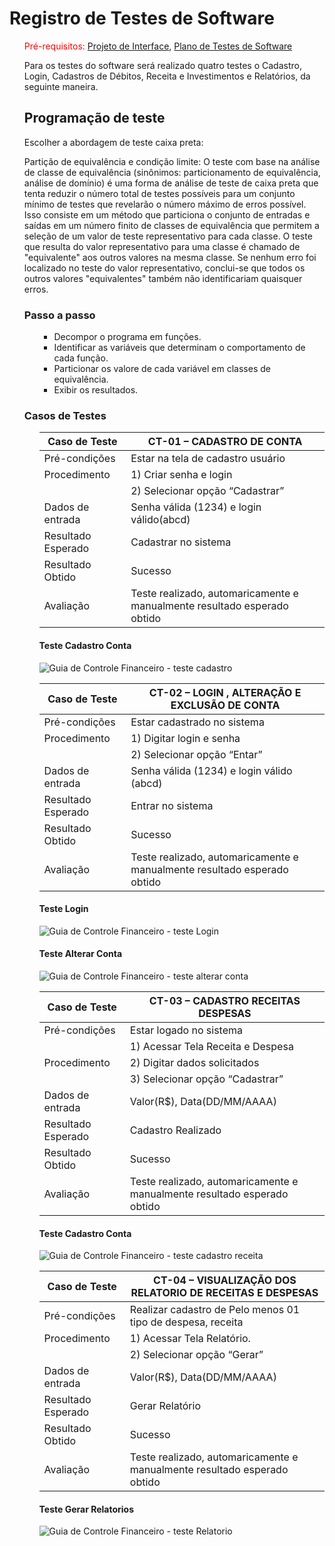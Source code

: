 # Registro de Testes de Software
<ol>
  
<span style="color:red">Pré-requisitos: <a href="3-Projeto de Interface.md"> Projeto de Interface</a></span>, <a href="8-Plano de Testes de Software.md"> Plano de Testes de Software</a>

Para os testes do software será realizado quatro testes o Cadastro, Login, Cadastros de Débitos, Receita e Investimentos e Relatórios, da seguinte maneira.
 
## Programação de teste
Escolher a abordagem de teste caixa preta:

Partição de equivalência e condição limite:
  O teste com base na análise de classe de equivalência (sinônimos: particionamento de equivalência, análise de domínio) é uma forma de análise de teste de caixa preta que tenta reduzir o número total de testes possíveis para um conjunto mínimo de testes que revelarão o número máximo de erros possível. Isso consiste em um método que particiona o conjunto de entradas e saídas em um número finito de classes de equivalência que permitem a seleção de um valor de teste representativo para cada classe. O teste que resulta do valor representativo para uma classe é chamado de "equivalente" aos outros valores na mesma classe. Se nenhum erro foi localizado no teste do valor representativo, conclui-se que todos os outros valores "equivalentes" também não identificariam quaisquer erros.

### Passo a passo
  <ol>
    
  * Decompor o programa em funções. 
  * Identificar as variáveis que determinam o comportamento de cada função.
  * Particionar os valore de cada variável em classes de equivalência. 
  * Exibir os resultados.
  
  </ol>
 

### Casos de Testes
  <ol>
    
|Caso de Teste|	CT-01 – CADASTRO DE CONTA|
--------------|----------------------------|
|Pré-condições|	Estar na tela de cadastro usuário| 
|Procedimento	|1)	Criar senha e login |
|             |2)	Selecionar opção “Cadastrar”|
|Dados de entrada	|Senha válida (1234) e login válido(abcd)|
|Resultado Esperado	|Cadastrar no sistema|
|Resultado Obtido|Sucesso|	
|Avaliação|Teste realizado, automaricamente e manualmente resultado esperado obtido|	
#### Teste Cadastro Conta   
![Guia de Controle Financeiro - teste cadastro](https://github.com/ICEI-PUC-Minas-PMV-ADS/pmv-ads-2021-2-e2-proj-int-t4-desk-lm2/blob/main/docs/img/testecadastro.png)
    
|Caso de Teste	|CT-02 – LOGIN , ALTERAÇÃO E EXCLUSÃO DE CONTA|
|------|-------|
|Pré-condições	|Estar cadastrado no sistema |
|Procedimento	|1)	Digitar login e senha |
||2)	Selecionar opção “Entar”|
|Dados de entrada	|Senha válida (1234) e login válido (abcd)|
|Resultado Esperado	|Entrar no sistema|
|Resultado Obtido| Sucesso|	
|Avaliação|Teste realizado, automaricamente e manualmente resultado esperado obtido|	
 #### Teste Login   
![Guia de Controle Financeiro - teste Login](https://github.com/ICEI-PUC-Minas-PMV-ADS/pmv-ads-2021-2-e2-proj-int-t4-desk-lm2/blob/main/docs/img/teste%20tela%20login.png)
 #### Teste Alterar Conta   
![Guia de Controle Financeiro - teste alterar conta](https://github.com/ICEI-PUC-Minas-PMV-ADS/pmv-ads-2021-2-e2-proj-int-t4-desk-lm2/blob/main/docs/img/testealterarconta.png)

|Caso de Teste	|CT-03 – CADASTRO RECEITAS DESPESAS|
|---|---|
|Pré-condições	|Estar logado no sistema |
||1)	Acessar Tela Receita e Despesa|
|Procedimento	|2)	 Digitar dados solicitados|
||3)	Selecionar opção “Cadastrar”|
|Dados de entrada	|Valor(R$), Data(DD/MM/AAAA)|
|Resultado Esperado	|Cadastro Realizado|
|Resultado Obtido	|Sucesso|
|Avaliação	|Teste realizado, automaricamente e manualmente resultado esperado obtido|
 #### Teste Cadastro Conta   
![Guia de Controle Financeiro - teste cadastro receita](https://github.com/ICEI-PUC-Minas-PMV-ADS/pmv-ads-2021-2-e2-proj-int-t4-desk-lm2/blob/main/docs/img/teste%20cadastro%20receita.png)

|Caso de Teste	|CT-04 – VISUALIZAÇÃO DOS RELATORIO DE RECEITAS E DESPESAS|
|---|----|
|Pré-condições	|Realizar cadastro de Pelo menos 01 tipo de despesa, receita|
|Procedimento	|1)	Acessar Tela Relatório.|
||2)	Selecionar opção “Gerar”|
|Dados de entrada	|Valor(R$), Data(DD/MM/AAAA)|
|Resultado Esperado	|Gerar Relatório |
|Resultado Obtido	| Sucesso|
|Avaliação	|Teste realizado, automaricamente e manualmente resultado esperado obtido|
 #### Teste Gerar Relatorios   
![Guia de Controle Financeiro - teste Relatorio](https://github.com/ICEI-PUC-Minas-PMV-ADS/pmv-ads-2021-2-e2-proj-int-t4-desk-lm2/blob/main/docs/img/testerelatorios.png)

</ol>

 


</ol>  
</ol>
